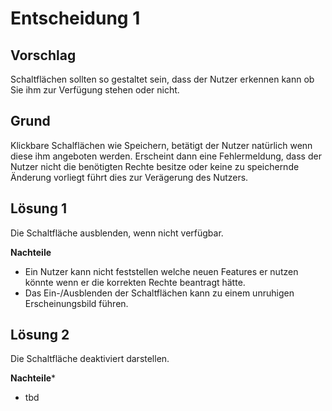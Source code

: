 # Entscheidung 1

## Vorschlag
Schaltflächen sollten so gestaltet sein, dass der Nutzer erkennen kann 
ob Sie ihm zur Verfügung stehen oder nicht.  

## Grund
Klickbare Schalflächen wie Speichern, betätigt der Nutzer natürlich 
wenn diese ihm angeboten werden. Erscheint dann eine Fehlermeldung,
dass der Nutzer nicht die benötigten Rechte besitze oder keine zu
speichernde Änderung vorliegt führt dies zur Verägerung des Nutzers.

## Lösung 1
Die Schaltfläche ausblenden, wenn nicht verfügbar.

**Nachteile**

* Ein Nutzer kann nicht feststellen welche neuen Features
er nutzen könnte wenn er die korrekten Rechte beantragt hätte.
* Das Ein-/Ausblenden der Schaltflächen kann zu einem unruhigen 
Erscheinungsbild führen. 
 
## Lösung 2
Die Schaltfläche deaktiviert darstellen.

**Nachteile***

* tbd



